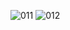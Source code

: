 ![011](https://github.com/Dorong36/React_news_api/assets/101972179/ed59561d-0455-465d-86a6-69daec1076ee)
![012](https://github.com/Dorong36/React_news_api/assets/101972179/26f8a00a-9edb-407b-ae9b-341b42ff74be)
